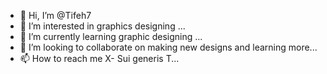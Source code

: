 - 👋 Hi, I’m @Tifeh7
- 👀 I’m interested in graphics designing ...
- 🌱 I’m currently learning graphic designing ...
- 💞️ I’m looking to collaborate on making new designs and learning more...
- 📫 How to reach me X- Sui generis T...

<!---
Tifeh7/Tifeh7 is a ✨ special ✨ repository because its `README.md` (this file) appears on your GitHub profile.
You can click the Preview link to take a look at your changes.
--->

